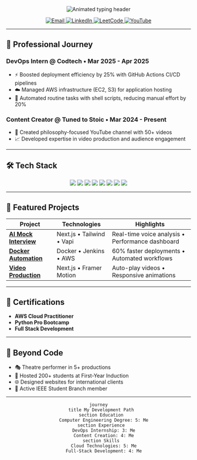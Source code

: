 <div align="center">
  <img src="https://readme-typing-svg.demolab.com?font=Fira+Code&weight=600&size=28&duration=3000&pause=500&color=6366F1&center=true&vCenter=true&width=600&height=50&lines=Hi+%F0%9F%91%8B%2C+I'm+Nayan+Patil;Cloud+%26+DevOps+Engineer;Full-Stack+Developer;Stoic+Content+Creator" alt="Animated typing header" />
  
  <p>
    <a href="mailto:nayanpatilofficial@gmail.com">
      <img src="https://img.shields.io/badge/-nayanpatilofficial@gmail.com-EA4335?style=flat-square&logo=gmail&logoColor=white" alt="Email">
    </a>
    <a href="https://linkedin.com/in/YOUR_LINKEDIN">
      <img src="https://img.shields.io/badge/-LinkedIn-0A66C2?style=flat-square&logo=linkedin&logoColor=white" alt="LinkedIn">
    </a>
    <a href="https://leetcode.com/YOUR_LEETCODE">
      <img src="https://img.shields.io/badge/-LeetCode-FFA116?style=flat-square&logo=leetcode&logoColor=black" alt="LeetCode">
    </a>
    <a href="https://youtube.com/YOUR_CHANNEL">
      <img src="https://img.shields.io/badge/-Tuned_to_Stoic-FF0000?style=flat-square&logo=youtube&logoColor=white" alt="YouTube">
    </a>
  </p>
</div>

---

## 🚀 Professional Journey

### **DevOps Intern** @ Codtech • Mar 2025 - Apr 2025
- ⚡ Boosted deployment efficiency by 25% with GitHub Actions CI/CD pipelines
- ☁️ Managed AWS infrastructure (EC2, S3) for application hosting
- 🤖 Automated routine tasks with shell scripts, reducing manual effort by 20%

### **Content Creator** @ Tuned to Stoic • Mar 2024 - Present
- 🎥 Created philosophy-focused YouTube channel with 50+ videos
- 📈 Developed expertise in video production and audience engagement

---

## 🛠️ Tech Stack

<div align="center">
  <img src="https://img.shields.io/badge/AWS-FF9900?logo=amazonaws&logoColor=white&style=for-the-badge" />
  <img src="https://img.shields.io/badge/Docker-2496ED?logo=docker&logoColor=white&style=for-the-badge" />
  <img src="https://img.shields.io/badge/Kubernetes-326CE5?logo=kubernetes&logoColor=white&style=for-the-badge" />
  <img src="https://img.shields.io/badge/Java-ED8B00?logo=openjdk&logoColor=white&style=for-the-badge" />
  <img src="https://img.shields.io/badge/Python-3776AB?logo=python&logoColor=white&style=for-the-badge" />
  <img src="https://img.shields.io/badge/Next.js-000000?logo=nextdotjs&logoColor=white&style=for-the-badge" />
  <img src="https://img.shields.io/badge/React-61DAFB?logo=react&logoColor=black&style=for-the-badge" />
  <img src="https://img.shields.io/badge/MongoDB-47A248?logo=mongodb&logoColor=white&style=for-the-badge" />
</div>

---

## 🌟 Featured Projects

| Project | Technologies | Highlights |
|---------|--------------|------------|
| **[AI Mock Interview](https://github.com/YOUR_USERNAME/project1)** | Next.js • Tailwind • Vapi | Real-time voice analysis • Performance dashboard |
| **[Docker Automation](https://github.com/YOUR_USERNAME/project2)** | Docker • Jenkins • AWS | 60% faster deployments • Automated workflows |
| **[Video Production](https://github.com/YOUR_USERNAME/project3)** | Next.js • Framer Motion | Auto-play videos • Responsive animations |

---

## 📜 Certifications
- **AWS Cloud Practitioner**
- **Python Pro Bootcamp**
- **Full Stack Development**

---

## 🌈 Beyond Code
- 🎭 Theatre performer in 5+ productions
- 🎤 Hosted 200+ students at First-Year Induction
- 🌐 Designed websites for international clients
- 👥 Active IEEE Student Branch member

---

<div align="center">
  
  ```mermaid
  journey
    title My Development Path
    section Education
      Computer Engineering Degree: 5: Me
    section Experience
      DevOps Internship: 3: Me
      Content Creation: 4: Me
    section Skills
      Cloud Technologies: 5: Me
      Full-Stack Development: 4: Me
